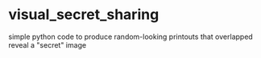# visual_secret_sharing
simple python code to produce random-looking printouts that overlapped reveal a "secret" image

